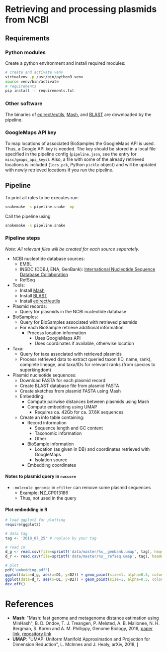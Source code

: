 # Retrieving and processing plasmids from NCBI

## Requirements

### Python modules
Create a python environment and install required modules:

```bash
# create and activate venv
virtualenv -p /usr/bin/python3 venv
source venv/bin/activate
# requirements
pip install -r requirements.txt
```

### Other software

The binaries of [edirect/eutils](https://www.ncbi.nlm.nih.gov/books/NBK179288/), [Mash](https://github.com/marbl/Mash), and [BLAST](https://blast.ncbi.nlm.nih.gov/Blast.cgi) are downloaded by the pipeline.

### GoogleMaps API key

To map locations of associated BioSamples the GoogleMaps API is used.
Thus, a Google API key is needed.
The key should be stored in a local file specified in the pipeline config (`pipeline.json`, see the entry for `misc/gmaps_api_keys`).
Also, a file with some of the already retrieved locations is included (`locs.pck`, Python `pickle` object) and
will be updated with newly retrieved locations if you run the pipeline.

## Pipeline

To print all rules to be executes run:

```bash
snakemake -s pipeline.snake -np
```

Call the pipeline using
```bash
snakemake -s pipeline.snake
```

### Pipeline steps

*Note: All relevant files will be created for each source separately.*

- NCBI nucleotide database sources:
    - EMBL
    - INSDC (DDBJ, ENA, GenBank): [International Nucleotide Sequence Database Collaboration](https://www.ncbi.nlm.nih.gov/genbank/collab/)
    - RefSeq
- Tools:
    - Install [Mash](https://github.com/marbl/Mash)
    - Install [BLAST](https://blast.ncbi.nlm.nih.gov/Blast.cgi)
    - Install [edirect/eutils](https://www.ncbi.nlm.nih.gov/books/NBK179288/)
- Plasmid records:
    - Query for plasmids in the NCBI nucleotide database
- BioSamples:
    - Query for BioSamples associated with retrieved plasmids
    - For each BioSample retrieve additional information
        - Process location information
            - Uses GoogleMaps API
            - Uses coordinates if available, otherwise location
- Taxa:
    - Query for taxa associated with retrieved plasmids
    - Process retrieved data to extract queried taxon (ID, name, rank), complete lineage, and taxa/IDs for relevant ranks (from species to superkingdom)
- Plasmid nucleotide sequences:
    - Download FASTA for each plasmid record
    - Create BLAST database file from plasmid FASTA
    - Create sketches from plasmid FASTA using Mash
    - Embedding:
        - Compute pairwise distances between plasmids using Mash
        - Compute embedding using UMAP
            - Requires ca. 42Gb for ca. 37.6K sequences
    - Create an info table containing:
        - Record information
            - Sequence length and GC content
            - Taxonomic information
            - Other
        - BioSample information
            - Location (as given in DB) and coordinates retrieved with GoogleMaps
            - Isolation source
        - Embedding coordinates

#### Notes to plasmid query in `nuccore`

- `-molecule genomic` in `efilter` can remove some plasmid sequences
    - Example: NZ_CP013186
    - Thus, not used in the query

#### Plot embedding in R

```R
# load ggplot2 for plotting
require(ggplot2)

# data tag
tag <- '2018_07_25' # replace by your tag

# read in
d_g <- read.csv(file=sprintf('data/master/%s__genbank.umap', tag), header=TRUE, sep='\t')
d_r <- read.csv(file=sprintf('data/master/%s__refseq.umap', tag), header=TRUE, sep='\t')

# plot
pdf('embedding.pdf')
ggplot(data=d_g, aes(x=D1, y=D2)) + geom_point(size=1, alpha=0.5, colour='white', fill='#3399FF', shape=21) + ggtitle('GenBank') + theme_bw()
ggplot(data=d_r, aes(x=D1, y=D2)) + geom_point(size=1, alpha=0.5, colour='white', fill='#3399FF', shape=21) + ggtitle('RefSeq') + theme_bw()
dev.off()
```

# References

- **Mash**: "Mash: fast genome and metagenome distance estimation using MinHash", B. D. Ondov, T. J. Treangen, P. Melsted, A. B. Mallonee, N. H. Bergman, S. Koren and A. M. Phillippy, Genome Biology, 2016, [paper link](https://genomebiology.biomedcentral.com/articles/10.1186/s13059-016-0997-x), [repository link](https://github.com/marbl/Mash)
- **UMAP**: "UMAP: Uniform Manifold Approximation and Projection for Dimension Reduction", L. McInnes and J. Healy, arXiv, 2018,
[
